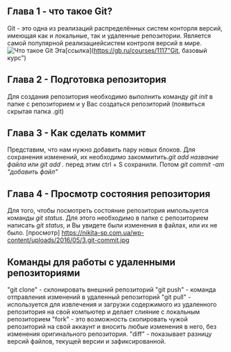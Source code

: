 ## Глава 1 - что такое Git?
Git - это одна из реализаций распределённых систем конторля версий, имеющая как и локальные, так и удаленные репозитории. Является самой популярной реализациейсистем контроля версий в мире.
![Что такое Git](http://images.myshared.ru/4/11536/slide_3.jpg)
Эта[ссылка](https://gb.ru/courses/1117"Git, базовый курс")

## Глава 2 - Подготовка репозитория

Для создания репозитория необходимо выполнить команду *git init* в папке с репозиторием и у Вас создаться репозиторий (появиться скрытая папка .git)

## Глава 3 - Как сделать коммит

Представим, что нам нужно добавить пару новых блоков.
Для сохранения изменений, их необходимо закоммитить.*git add название файла* или *git add .* перед этим ctrl + S сохранили. Потом *git commit -am "добавить файл"*

## Глава 4 - Просмотр состояния репозитория

Для того, чтобы посмотреть состояние репозитория импользуется команды *git status*. Для этого необходимо в папке с репозиторием написать *git status*, и Вы увидете были изменения в файлах, или их не было.
[просмотр] https://nikita-sp.com.ua/wp-content/uploads/2016/05/3.git-commit.jpg

## Команды для работы с удаленными репозиториями

 "git clone" - склонировать внешний репозиторий
 "git push" - команда отправления изменений в удаленный репозиторий
 "git pull" - используется для извлечения и загрузки содержимого из удаленного репозитория на свой компьютер и делает слияние с локальным репозиторием
 "fork" - это возможность скопировать чужой репозиторий на свой аккаунт и вносить любые изменения в него, без изменения оригинального репозитория.
 "diff" - показывает разницу версий файлов, текущей версии и зафиксированной.
